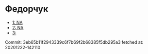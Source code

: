 # Федорчук
- [1: NA](1.md)
- [2: NA](2.md)
- [3: ](3.md)

Commit: 3eb65b11f2943339c6f7b69f2b68385f5db295a3
 fetched at: 20201222-142110
